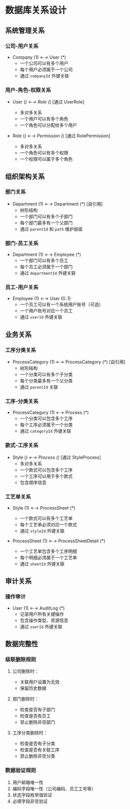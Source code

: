 # 数据库关系设计

## 系统管理关系

### 公司-用户关系
- Company (1) ←→ User (*)
  - 一个公司可以有多个用户
  - 每个用户必须属于一个公司
  - 通过 `companyId` 外键关联

### 用户-角色-权限关系
- User (*) ←→ Role (*) [通过 UserRole]
  - 多对多关系
  - 一个用户可以有多个角色
  - 一个角色可以分配给多个用户

- Role (*) ←→ Permission (*) [通过 RolePermission]
  - 多对多关系
  - 一个角色可以有多个权限
  - 一个权限可以属于多个角色

## 组织架构关系

### 部门关系
- Department (1) ←→ Department (*) [自引用]
  - 树形结构
  - 一个部门可以有多个子部门
  - 每个部门最多有一个父部门
  - 通过 `parentId` 和 `path` 维护层级

### 部门-员工关系
- Department (1) ←→ Employee (*)
  - 一个部门可以有多个员工
  - 每个员工必须属于一个部门
  - 通过 `departmentId` 外键关联

### 员工-用户关系
- Employee (1) ←→ User (0..1)
  - 一个员工可以有一个系统用户账号（可选）
  - 一个用户账号对应一个员工
  - 通过 `userId` 外键关联

## 业务关系

### 工序分类关系
- ProcessCategory (1) ←→ ProcessCategory (*) [自引用]
  - 树形结构
  - 一个分类可以有多个子分类
  - 每个分类最多有一个父分类
  - 通过 `parentId` 关联

### 工序-分类关系
- ProcessCategory (1) ←→ Process (*)
  - 一个分类可以包含多个工序
  - 每个工序必须属于一个分类
  - 通过 `categoryId` 外键关联

### 款式-工序关系
- Style (*) ←→ Process (*) [通过 StyleProcess]
  - 多对多关系
  - 一个款式可以包含多个工序
  - 一个工序可以用于多个款式
  - 包含顺序信息

### 工艺单关系
- Style (1) ←→ ProcessSheet (*)
  - 一个款式可以有多个工艺单
  - 每个工艺单必须对应一个款式
  - 通过 `styleId` 外键关联

- ProcessSheet (1) ←→ ProcessSheetDetail (*)
  - 一个工艺单包含多个工序明细
  - 每个明细必须属于一个工艺单
  - 通过 `sheetId` 外键关联

## 审计关系

### 操作审计
- User (1) ←→ AuditLog (*)
  - 记录用户所有关键操作
  - 包含操作类型、资源信息
  - 通过 `userId` 外键关联

## 数据完整性

### 级联删除规则
1. 公司删除时：
   - 关联用户设置为无效
   - 保留历史数据

2. 部门删除时：
   - 检查是否有子部门
   - 检查是否有员工
   - 禁止删除非空部门

3. 工序分类删除时：
   - 检查是否有子分类
   - 检查是否有关联工序
   - 禁止删除非空分类

### 数据验证规则
1. 用户邮箱唯一性
2. 编码字段唯一性（公司编码、员工工号等）
3. 状态字段枚举值验证
4. 必填字段非空验证 